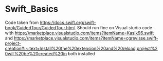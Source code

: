 # Swift_Basics
Code taken from https://docs.swift.org/swift-book/GuidedTour/GuidedTour.html. 
Should run fine on Visual studio code with https://marketplace.visualstudio.com/items?itemName=Kasik96.swift
and 
https://marketplace.visualstudio.com/items?itemName=cgrevisse.swift-project-creation#:~:text=Install%20the%20extension%20and%20reload,project%20will%20be%20created%20in
both installed
